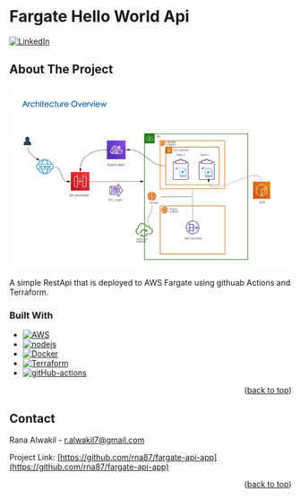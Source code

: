 # Fargate Hello World Api

<a name="readme-top"></a>

[![LinkedIn][linkedin-shield]][linkedin-url]




<!-- ABOUT THE PROJECT -->
## About The Project

[![Product Name Screen Shot][product-screenshot]](https://example.com)

A simple RestApi that is deployed to AWS Fargate using githuab Actions and Terraform.



### Built With

* [![AWS][aws]][aws-url]
* [![nodejs][nodejs]][nodejs-url]
* [![Docker][docker]][docker-url]
* [![Terraform][terraform]][terraform-url]
* [![gitHub-actions][gitHub-actions]][gitHub-actions-url]

<p align="right">(<a href="#readme-top">back to top</a>)</p>




<!-- CONTACT -->
## Contact

Rana Alwakil - r.alwakil7@gmail.com

Project Link: [https://github.com/rna87/fargate-api-app](https://github.com/rna87/fargate-api-app)

<p align="right">(<a href="#readme-top">back to top</a>)</p>

<!-- MARKDOWN LINKS & IMAGES -->
[linkedin-shield]: https://img.shields.io/badge/-LinkedIn-black.svg?style=for-the-badge&logo=linkedin&colorB=555
[linkedin-url]: https://www.linkedin.com/in/ranaalwakil/
[product-screenshot]: readme-images/project.png

[aws]: https://img.shields.io/badge/Amazon_AWS-232F3E?style=for-the-badge&logo=amazon-aws&logoColor=white
[aws-url]: https://aws.amazon.com

[nodejs]: https://img.shields.io/badge/Node.js-43853D?style=for-the-badge&logo=node.js&logoColor=white
[nodejs-url]: https://nodejs.org/en

[docker]: https://img.shields.io/badge/docker-%230db7ed.svg?style=for-the-badge&logo=docker&logoColor=white
[docker-url]: https://www.docker.com/

[terraform]: https://img.shields.io/badge/terraform-%235835CC.svg?style=for-the-badge&logo=terraform&logoColor=white
[terraform-url]: https://www.terraform.io

[gitHub-actions]: https://img.shields.io/badge/github%20actions-%232671E5.svg?style=for-the-badge&logo=githubactions&logoColor=white
[gitHub-actions-url]: https://docs.github.com/en/actions
